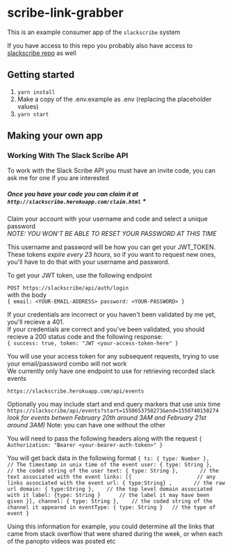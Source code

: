 # scribe-link-grabber

This is an example consumer app of the `slackscribe` system

If you have access to this repo you probably also have access to [slackscribe repo](https://github.com/Thunderducky/slackscribe/) as well

## Getting started
1. `yarn install`
2. Make a copy of the .env.example as .env (replacing the placeholder values)
3. `yarn start`

## Making your own app
### Working With The Slack Scribe API
To work with the Slack Scribe API you must have an invite code, you can ask me for one if you are interested

##### Once you have your code you can claim it at `http://slackscribe.herokuapp.com/claim.html` *


Claim your account with your username and code and select a unique password  
*NOTE: YOU WON'T BE ABLE TO RESET YOUR PASSWORD AT THIS TIME*

This username and password will be how you can get your JWT_TOKEN. These tokens *expire every 23 hours*, so if you want to request new ones, you'll have to do that with your username and password.

To get your JWT token, use the following endpoint

`POST https://slackscribe/api/auth/login`  
with the body  
`
{
	email: <YOUR-EMAIL-ADDRESS>
	password: <YOUR-PASSWORD>
}
`

If your credentials are incorrect or you haven't been validated by me yet, you'll recieve a 401.  
If your credentials are correct and you've been validated, you should recieve a 200 status code and the following response:  
`
{
	success: true,
	token: "JWT <your-access-token-here"
}
`

You will use your access token for any subsequent requests, trying to use your email/password combo will not work  
We currently only have one endpoint to use for retrieving recorded slack events  

`https://slackscribe.herokuapp.com/api/events`

Optionally you may include start and end query markers that use unix time
`https://slackscribe/api/events?start=1550653750273&end=1550740150274`  
*look for events betwen February 20th around 3AM and February 21st around 3AM)*
Note: you can have one without the other

You will need to pass the following headers along with the request
`
{
	Authorization: "Bearer <your-bearer-auth-token>"
}
`

You will get back data in the following format
`
{
	ts: { type: Number },			// The timestamp in unix time of the event
	  user: { type: String },		// the coded string of the user
	  text: { type: String },		// the text associated with the event
	  links: [{						// any links associated with the event
	    url: { type:String} ,		// the raw url
	    domain: { type:String },	// the top level domain associated with it
	    label: {type: String }		// the label it may have been given
	  }],
	  channel: { type: String },	// the coded string of the channel it appeared in
	  eventType: { type: String }	// the type of event
}
`

Using this information for example, you could determine all the links that came from stack overflow that were shared during the week, or when each of the panopto videos was posted etc
